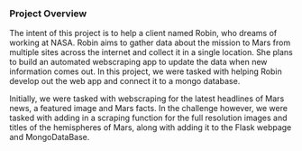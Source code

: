 ### Project Overview

The intent of this project is to help a client named Robin, who dreams of working at NASA. Robin aims to gather data about the mission to Mars from multiple sites across the internet and collect it in a single location. She plans to build an automated webscraping app to update the data when new information comes out. In this project, we were tasked with helping Robin develop out the web app and connect it to a mongo database.

Initially, we were tasked with webscraping for the latest headlines of Mars news, a featured image and Mars facts. In the challenge however, we were tasked with adding in a scraping function for the full resolution images and titles of the hemispheres of Mars, along with adding it to the Flask webpage and MongoDataBase. 
